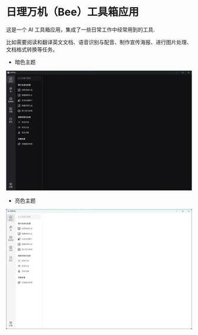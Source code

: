 # 日理万机（Bee）工具箱应用

这是一个 AI 工具箱应用，集成了一些日常工作中经常用到的工具.


比如需要阅读和翻译英文文档、语音识别与配音、制作宣传海报、进行图片处理、文档格式转换等任务。

- 暗色主题

![暗色主题](./docs/images/ui-dark.png)

- 亮色主题

![亮色主题](./docs/images/ui-light.png)



